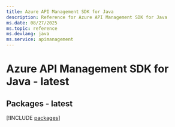 ```yaml
---
title: Azure API Management SDK for Java
description: Reference for Azure API Management SDK for Java
ms.date: 08/27/2025
ms.topic: reference
ms.devlang: java
ms.service: apimanagement
---
```

# Azure API Management SDK for Java - latest
## Packages - latest
[!INCLUDE [packages](api-management-index.md)]